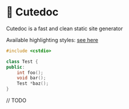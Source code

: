 # :ribbon: Cutedoc

Cutedoc is a fast and clean static site generator

Available highlighting styles: [see here](https://xyproto.github.io/splash/docs/all.html)

```c++
#include <cstdio>

class Test {
public:
    int foo();
    void bar();
    Test *baz();
}
```

// TODO
